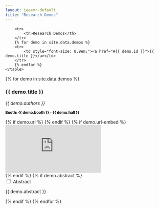 ```yaml
---
layout: ieeevr-default
title: "Research Demos"
---
```


<link rel="stylesheet" href="{{ '/assets/css/tableStyles.css' | relative_url }}">

<div>
    <table class="styled-table">

        <tr>
            <th>Research Demos</th>
        </tr>
        {% for demo in site.data.demos %}
        <tr>
            <td style="font-size: 0.9em;"><a href="#{{ demo.id }}">{{ demo.title }}</a></td>
        </tr>
        {% endfor %}
    </table>
</div>

<div>
    {% for demo in site.data.demos %}
    <h3 id="{{ demo.id }}">{{ demo.title }}</h3>
    <p><i>{{ demo.authors }}</i></p>
<p> <small><strong style="color: black;"> Booth: {{ demo.booth }} - {{ demo.hall }} </strong></small> <br> </p>    
    {% if demo.url %}
        <!-- <p>Teaser Video: <a href="{{ demo.url }}" target="_blank">Watch Now</a></p> -->
    {% endif %}
    {% if demo.url-embed %}
        <div class="video-container">
            <iframe src="https://www.youtube.com/embed/{{ demo.url-embed }}" frameborder="0" allow="accelerometer; autoplay; encrypted-media; gyroscope; picture-in-picture" allowfullscreen></iframe>
        </div>
    {% endif %}
    {% if demo.abstract %}
    <div id="{{ demo.id }}" class="wrap-collabsible"> <input id="collapsible{{ demo.id }}" class="toggle" type="checkbox"> <label for="collapsible{{ demo.id }}" class="lbl-toggle">Abstract</label>
        <div class="collapsible-content">
            <div class="content-inner">
                <p>{{ demo.abstract }}</p>
            </div>
        </div>
    </div>
    {% endif %}
    {% endfor %}
</div>



